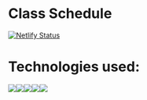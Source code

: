 # Class Schedule

[![Netlify Status](https://api.netlify.com/api/v1/badges/35855209-f17f-47d9-b4ce-80b1a48496d5/deploy-status)](https://app.netlify.com/sites/cs-schedule/deploys)

# Technologies used:
<img src="https://img.shields.io/badge/HTML5-E34F26?style=for-the-badge&logo=html5&logoColor=white" /><img src="https://img.shields.io/badge/CSS3-1572B6?style=for-the-badge&logo=css3&logoColor=white" /><img src="https://img.shields.io/badge/less-2B4C80?style=for-the-badge&logo=less&logoColor=white" /><img src="https://img.shields.io/badge/JavaScript-323330?style=for-the-badge&logo=javascript&logoColor=F7DF1E" /><img src="https://img.shields.io/badge/jQuery-0769AD?style=for-the-badge&logo=jquery&logoColor=white" />